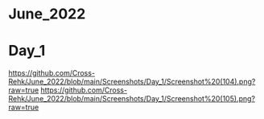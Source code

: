 # June_2022

# Day_1
https://github.com/Cross-Rehk/June_2022/blob/main/Screenshots/Day_1/Screenshot%20(104).png?raw=true
https://github.com/Cross-Rehk/June_2022/blob/main/Screenshots/Day_1/Screenshot%20(105).png?raw=true
